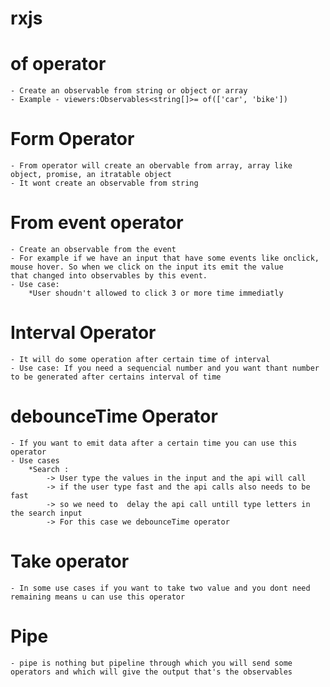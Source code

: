 # rxjs
# of operator 
    - Create an observable from string or object or array 
    - Example - viewers:Observables<string[]>= of(['car', 'bike'])
# Form Operator
    - From operator will create an obervable from array, array like object, promise, an itratable object 
    - It wont create an observable from string 
# From event operator 
    - Create an observable from the event 
    - For example if we have an input that have some events like onclick, mouse hover. So when we click on the input its emit the value
    that changed into observables by this event.
    - Use case: 
        *User shoudn't allowed to click 3 or more time immediatly 
# Interval Operator 
    - It will do some operation after certain time of interval 
    - Use case: If you need a sequencial number and you want thant number to be generated after certains interval of time 
# debounceTime Operator 
    - If you want to emit data after a certain time you can use this operator 
    - Use cases 
        *Search : 
            -> User type the values in the input and the api will call 
            -> if the user type fast and the api calls also needs to be fast 
            -> so we need to  delay the api call untill type letters in the search input 
            -> For this case we debounceTime operator 
# Take operator 
    - In some use cases if you want to take two value and you dont need remaining means u can use this operator 

# Pipe 
    - pipe is nothing but pipeline through which you will send some operators and which will give the output that's the observables